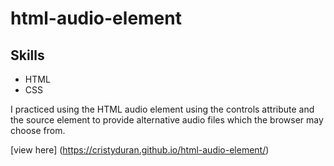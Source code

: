# html-audio-element

## Skills
* HTML
* CSS

I practiced using the HTML audio element using the controls attribute and the source element to provide alternative audio files which the browser may choose from.

[view here] (https://cristyduran.github.io/html-audio-element/)
